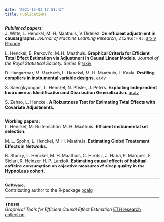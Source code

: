 ```yaml
---
date: "2021-15-03 17:51:42"
title: Publications
---
```

***Published papers:***  
J. Witte, L. Henckel, M. H. Maathuis, V. Didelez.
**On efficient adjustment in causal graphs.**
*Journal of Machine Learning Research*, 21(246):1-45.
[arxiv](https://arxiv.org/abs/2002.06825)
[R-code](https://github.com/henckell/CodeEfficientVAS)

L. Henckel, E. Perkovi\'c, M. H. Maathuis.
**Graphical Criteria for Efficient Total Effect Estimation via Adjustment in Causal Linear Models.**
*Journal of the Royal Statistical Society: Series B*
[arxiv](https://arxiv.org/abs/1907.02435)


D. Hangartner, M. Marbach, L. Henckel, M. H. Maathuis, L. Keele.
**Profiling compliers in instrumental variable designs.**
[arxiv](https://arxiv.org/abs/2103.06328)

S. Saengkyongam, L. Henckel, N. Pfister, J. Peters.
**Exploiting Independent Instruments: Identification and Distribution Generalization.**
[arxiv](https://arxiv.org/abs/2202.01864)

S. Zehao, L. Henckel.
**A Robustness Test for Estimating Total Effects with Covariate Adjustments.**



* * *
**Working papers:**  
L. Henckel, M. Buttenschön, M. H. Maathuis.
**Efficient instrumental set selection.**

M. L. Spohn, L. Henckel, M. H. Maathuis.
**Estimating Global Treatement Effects in Networks.**

B. Stucky, L. Henckel, M. H. Maathuis, C. Hirotsu, J. Haba, P. Marques, F. Siclari, R. Heinzer, H. P. Landolt.
**Estimating causal effects of habitual caffeine consumption on objective measures of sleep quality in the HypnoLaus cohort.**


* * *
**Software:**   
Contributing author to the R-package [pcalg](https://cran.r-project.org/web/packages/pcalg/index.html)


* * *
**Thesis:**   
*Graphical Tools for Efficient Causal Effect Estimation* [ETH research collection](https://www.research-collection.ethz.ch/handle/20.500.11850/519863)